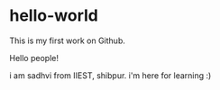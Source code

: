 # hello-world
This is my first work on Github.

Hello people!

i am sadhvi from IIEST, shibpur.
i'm here for learning :)
